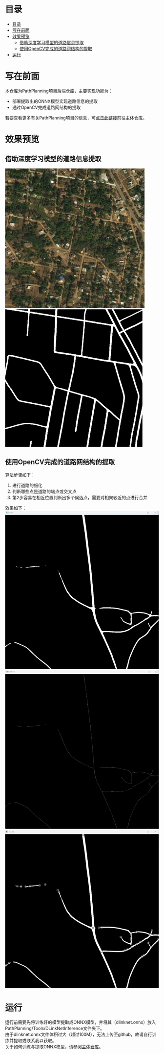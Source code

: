 # 目录

- [目录](#目录)
- [写在前面](#写在前面)
- [效果预览](#效果预览)
  - [借助深度学习模型的道路信息提取](#借助深度学习模型的道路信息提取)
  - [使用OpenCV完成的道路网结构的提取](#使用opencv完成的道路网结构的提取)
- [运行](#运行)

# 写在前面

本仓库为PathPlanning项目后端仓库，主要实现功能为：
- 部署提取出的ONNX模型实现道路信息的提取
- 通过OpenCV完成道路网结构的提取
  
若要查看更多有关PathPlanning项目的信息，可[点击此链接](https://github.com/baichuanjiu/PathPlanning-DeepLearning)前往主体仓库。

# 效果预览

## 借助深度学习模型的道路信息提取

![道路识别（原图）.png](https://github.com/baichuanjiu/ReadMeImages/blob/main/PathPlanning/%E9%81%93%E8%B7%AF%E8%AF%86%E5%88%AB%EF%BC%88%E5%8E%9F%E5%9B%BE%EF%BC%89.png?raw=true)  
![道路识别（结果）.png](https://github.com/baichuanjiu/ReadMeImages/blob/main/PathPlanning/%E9%81%93%E8%B7%AF%E8%AF%86%E5%88%AB%EF%BC%88%E7%BB%93%E6%9E%9C%EF%BC%89.png?raw=true)

## 使用OpenCV完成的道路网结构的提取

算法步骤如下：
1. 进行道路的细化
2. 判断哪些点是道路的端点或交叉点
3. 第2步容易在相近位置判断出多个候选点，需要对相聚较近的点进行合并

效果如下：  
![道路网结构提取（原图）.png](https://github.com/baichuanjiu/ReadMeImages/blob/main/PathPlanning/%E9%81%93%E8%B7%AF%E7%BD%91%E7%BB%93%E6%9E%84%E6%8F%90%E5%8F%96%EF%BC%88%E5%8E%9F%E5%9B%BE%EF%BC%89.png?raw=true) 
![道路网结构提取（细化）.png](https://github.com/baichuanjiu/ReadMeImages/blob/main/PathPlanning/%E9%81%93%E8%B7%AF%E7%BD%91%E7%BB%93%E6%9E%84%E6%8F%90%E5%8F%96%EF%BC%88%E7%BB%86%E5%8C%96%EF%BC%89.png?raw=true) 
![道路网结构提取（结果）.png](https://github.com/baichuanjiu/ReadMeImages/blob/main/PathPlanning/%E9%81%93%E8%B7%AF%E7%BD%91%E7%BB%93%E6%9E%84%E6%8F%90%E5%8F%96%EF%BC%88%E7%BB%93%E6%9E%9C%EF%BC%89.png?raw=true) 


# 运行

运行前需要先将训练好的模型提取成ONNX模型，并将其（dlinknet.onnx）放入PathPlanning/Tools/DLinkNetInference文件夹下。  
由于dlinknet.onnx文件体积过大（超过100M），无法上传至github，故请自行训练并提取或联系我以获取。  
关于如何训练与提取ONNX模型，请参阅[主体仓库]((https://github.com/baichuanjiu/PathPlanning-DeepLearning))。
